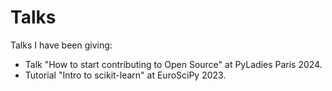 # Talks

Talks I have been giving:

- Talk "How to start contributing to Open Source" at PyLadies Paris 2024.
- Tutorial "Intro to scikit-learn" at EuroSciPy 2023.
